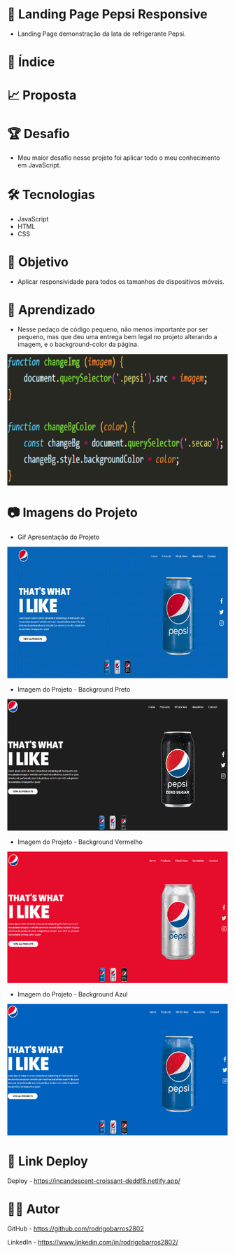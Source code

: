 # :triangular_ruler: Landing Page Pepsi Responsive
* Landing Page demonstração da lata de refrigerante Pepsi.

# :memo: Índice

# :chart_with_upwards_trend: Proposta

# :trophy: Desafio
* Meu maior desafio nesse projeto foi aplicar todo o meu conhecimento em JavaScript.

# :hammer_and_wrench: Tecnologias
* JavaScript
* HTML
* CSS

# :dart: Objetivo
* Aplicar responsividade para todos os tamanhos de dispositivos móveis.

# :open_book: Aprendizado
* Nesse pedaço de código pequeno, não menos importante por ser pequeno, mas que deu uma entrega bem legal no projeto alterando a imagem, e o background-color da página.

<p align="left">
<img width="600" height="300" src="assets/img/aprendizado.png">
</p>

# :camera: Imagens do Projeto
* Gif Apresentação do Projeto
<p align="left">
<img width="600" height="300" src="assets/img/gif-apresentacao-pepsi.gif">
</p>

* Imagem do Projeto - Background Preto
<p align="left">
<img width="600" height="300" src="assets/img/print3.png">
</p>

* Imagem do Projeto - Background Vermelho
<p align="left">
<img width="600" height="300" src="assets/img/print2.png">
</p>

* Imagem do Projeto - Background Azul
<p align="left">
<img width="600" height="300" src="assets/img/print1.png">
</p>

# :link: Link Deploy
Deploy - https://incandescent-croissant-deddf8.netlify.app/

# :technologist: Autor
GitHub - https://github.com/rodrigobarros2802

LinkedIn - https://www.linkedin.com/in/rodrigobarros2802/

